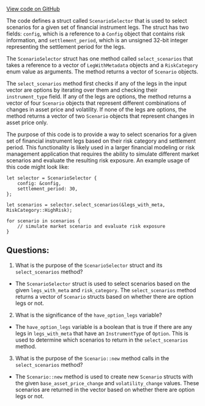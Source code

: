 [View code on GitHub](https://github.com/convergence-rfq/convergence-program-library/risk-engine/program/src/scenarios.rs)

The code defines a struct called `ScenarioSelector` that is used to select scenarios for a given set of financial instrument legs. The struct has two fields: `config`, which is a reference to a `Config` object that contains risk information, and `settlement_period`, which is an unsigned 32-bit integer representing the settlement period for the legs.

The `ScenarioSelector` struct has one method called `select_scenarios` that takes a reference to a vector of `LegWithMetadata` objects and a `RiskCategory` enum value as arguments. The method returns a vector of `Scenario` objects.

The `select_scenarios` method first checks if any of the legs in the input vector are options by iterating over them and checking their `instrument_type` field. If any of the legs are options, the method returns a vector of four `Scenario` objects that represent different combinations of changes in asset price and volatility. If none of the legs are options, the method returns a vector of two `Scenario` objects that represent changes in asset price only.

The purpose of this code is to provide a way to select scenarios for a given set of financial instrument legs based on their risk category and settlement period. This functionality is likely used in a larger financial modeling or risk management application that requires the ability to simulate different market scenarios and evaluate the resulting risk exposure. An example usage of this code might look like:

```
let selector = ScenarioSelector {
    config: &config,
    settlement_period: 30,
};

let scenarios = selector.select_scenarios(&legs_with_meta, RiskCategory::HighRisk);

for scenario in scenarios {
    // simulate market scenario and evaluate risk exposure
}
```
## Questions: 
 1. What is the purpose of the `ScenarioSelector` struct and its `select_scenarios` method?
- The `ScenarioSelector` struct is used to select scenarios based on the given `legs_with_meta` and `risk_category`. The `select_scenarios` method returns a vector of `Scenario` structs based on whether there are option legs or not.

2. What is the significance of the `have_option_legs` variable?
- The `have_option_legs` variable is a boolean that is true if there are any legs in `legs_with_meta` that have an `InstrumentType` of `Option`. This is used to determine which scenarios to return in the `select_scenarios` method.

3. What is the purpose of the `Scenario::new` method calls in the `select_scenarios` method?
- The `Scenario::new` method is used to create new `Scenario` structs with the given `base_asset_price_change` and `volatility_change` values. These scenarios are returned in the vector based on whether there are option legs or not.